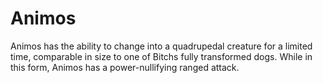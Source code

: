 # Animos
Animos has the ability to change into a quadrupedal creature for a limited time, comparable in size to one of Bitchs fully transformed dogs. While in this form, Animos has a power-nullifying ranged attack.

